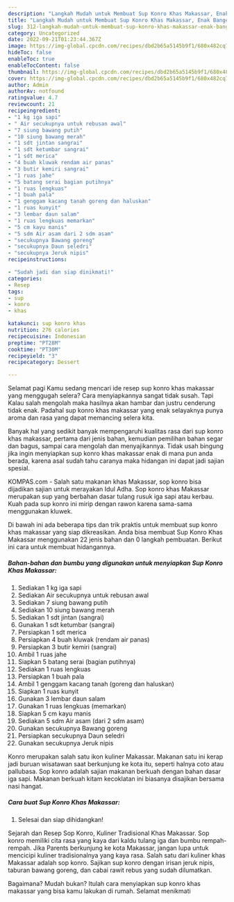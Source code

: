 ```yaml
---
description: "Langkah Mudah untuk Membuat Sup Konro Khas Makassar, Enak Banget"
title: "Langkah Mudah untuk Membuat Sup Konro Khas Makassar, Enak Banget"
slug: 312-langkah-mudah-untuk-membuat-sup-konro-khas-makassar-enak-banget
category: Uncategorized
date: 2022-09-21T01:23:44.367Z
image: https://img-global.cpcdn.com/recipes/dbd2b65a5145b9f1/680x482cq70/sup-konro-khas-makassar-foto-resep-utama.jpg
hideToc: false
enableToc: true
enableTocContent: false
thumbnail: https://img-global.cpcdn.com/recipes/dbd2b65a5145b9f1/680x482cq70/sup-konro-khas-makassar-foto-resep-utama.jpg
cover: https://img-global.cpcdn.com/recipes/dbd2b65a5145b9f1/680x482cq70/sup-konro-khas-makassar-foto-resep-utama.jpg
author: Admin
authorAv: notfound
ratingvalue: 4.7
reviewcount: 21
recipeingredient:
- "1 kg iga sapi"
- " Air secukupnya untuk rebusan awal"
- "7 siung bawang putih"
- "10 siung bawang merah"
- "1 sdt jintan sangrai"
- "1 sdt ketumbar sangrai"
- "1 sdt merica"
- "4 buah kluwak rendam air panas"
- "3 butir kemiri sangrai"
- "1 ruas jahe"
- "5 batang serai bagian putihnya"
- "1 ruas lengkuas"
- "1 buah pala"
- "1 genggam kacang tanah goreng dan haluskan"
- "1 ruas kunyit"
- "3 lembar daun salam"
- "1 ruas lengkuas memarkan"
- "5 cm kayu manis"
- "5 sdm Air asam dari 2 sdm asam"
- "secukupnya Bawang goreng"
- "secukupnya Daun seledri"
- "secukupnya Jeruk nipis"
recipeinstructions:

- "Sudah jadi dan siap dinikmati!"
categories:
- Resep
tags:
- sup
- konro
- khas

katakunci: sup konro khas 
nutrition: 276 calories
recipecuisine: Indonesian
preptime: "PT28M"
cooktime: "PT30M"
recipeyield: "3"
recipecategory: Dessert

---
```



Selamat pagi Kamu sedang mencari ide resep sup konro khas makassar yang menggugah selera? Cara menyiapkannya sangat tidak susah. Tapi Kalau salah mengolah maka hasilnya akan hambar dan justru cenderung tidak enak. Padahal sup konro khas makassar yang enak selayaknya punya aroma dan rasa yang dapat memancing selera kita.


Banyak hal yang sedikit banyak mempengaruhi kualitas rasa dari sup konro khas makassar, pertama dari jenis bahan, kemudian pemilihan bahan segar dan bagus, sampai cara mengolah dan menyajikannya. Tidak usah bingung jika ingin menyiapkan sup konro khas makassar enak di mana pun anda berada, karena asal sudah tahu caranya maka hidangan ini dapat jadi sajian spesial.

KOMPAS.com - Salah satu makanan khas Makassar, sop konro bisa dijadikan sajian untuk merayakan Idul Adha. Sop konro khas Makassar merupakan sup yang berbahan dasar tulang rusuk iga sapi atau kerbau. Kuah pada sup konro ini mirip dengan rawon karena sama-sama menggunakan kluwek.


Di bawah ini ada beberapa tips dan trik praktis untuk membuat sup konro khas makassar yang siap dikreasikan. Anda bisa membuat Sup Konro Khas Makassar menggunakan 22 jenis bahan dan 0 langkah pembuatan. Berikut ini cara untuk membuat hidangannya.

<!--inarticleads1-->

##### Bahan-bahan dan bumbu yang digunakan untuk menyiapkan Sup Konro Khas Makassar:

1. Sediakan 1 kg iga sapi
1. Sediakan  Air secukupnya untuk rebusan awal
1. Sediakan 7 siung bawang putih
1. Sediakan 10 siung bawang merah
1. Sediakan 1 sdt jintan (sangrai)
1. Gunakan 1 sdt ketumbar (sangrai)
1. Persiapkan 1 sdt merica
1. Persiapkan 4 buah kluwak (rendam air panas)
1. Persiapkan 3 butir kemiri (sangrai)
1. Ambil 1 ruas jahe
1. Siapkan 5 batang serai (bagian putihnya)
1. Sediakan 1 ruas lengkuas
1. Persiapkan 1 buah pala
1. Ambil 1 genggam kacang tanah (goreng dan haluskan)
1. Siapkan 1 ruas kunyit
1. Gunakan 3 lembar daun salam
1. Gunakan 1 ruas lengkuas (memarkan)
1. Siapkan 5 cm kayu manis
1. Sediakan 5 sdm Air asam (dari 2 sdm asam)
1. Gunakan secukupnya Bawang goreng
1. Persiapkan secukupnya Daun seledri
1. Gunakan secukupnya Jeruk nipis


Konro merupakan salah satu ikon kuliner Makassar. Makanan satu ini kerap jadi buruan wisatawan saat berkunjung ke kota itu, seperti halnya coto atau pallubasa. Sop konro adalah sajian makanan berkuah dengan bahan dasar iga sapi. Makanan berkuah kitam kecoklatan ini biasanya disajikan bersama nasi hangat. 

<!--inarticleads2-->

##### Cara buat Sup Konro Khas Makassar:


1. Selesai dan siap dihidangkan!

Sejarah dan Resep Sop Konro, Kuliner Tradisional Khas Makassar. Sop konro memiliki cita rasa yang kaya dari kaldu tulang iga dan bumbu rempah-rempah. Jika Parents berkunjung ke kota Makassar, jangan lupa untuk mencicipi kuliner tradisionalnya yang kaya rasa. Salah satu dari kuliner khas Makassar adalah sop konro. Sajikan sup konro dengan irisan jeruk nipis, taburan bawang goreng, dan cabai rawit rebus yang sudah dilumatkan. 

Bagaimana? Mudah bukan? Itulah cara menyiapkan sup konro khas makassar yang bisa kamu lakukan di rumah. Selamat menikmati
